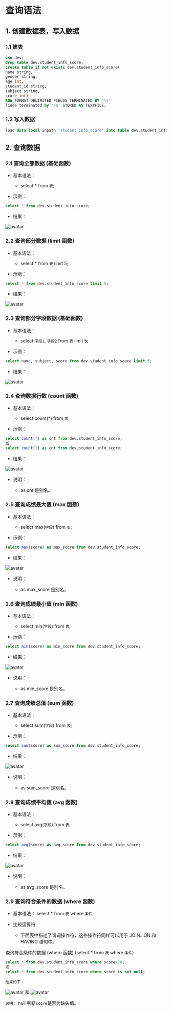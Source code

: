 # 查询语法

## 1. 创建数据表，写入数据
### 1.1 建表
```sql
use dev;
drop table dev.student_info_score;
create table if not exists dev.student_info_score(
name string,
gender string,
age int,
student_id string,
subject string,
score int)
ROW FORMAT DELIMITED FIELDS TERMINATED BY '\t' 
lines terminated by '\n' STORED AS TEXTFILE;
```



### 1.2 写入数据
```sql
load data local inpath 'student_info_score' into table dev.student_info_score;
```



## 2. 查询数据
### 2.1 查询全部数据 (基础函数) 

+ 基本语法：

	+ select * from `表`;

+ 示例：

```sql
select * from dev.student_info_score;
```
+ 结果：

![avatar](./figure/query_all_data.png)



### 2.2 查询部分数据 (limit 函数)

+ 基本语法：

	+ select * from `表` limit 5;

+ 示例：

```sql
select * from dev.student_info_score limit 5;
```
+ 结果：

![avatar](./figure/limit.png)



### 2.3 查询部分字段数据 (基础函数) 

+ 基本语法：

	+ select `字段1`, `字段2` from `表` limit 5;

+ 示例：

```sql
select name, subject, score from dev.student_info_score limit 5;
```
+ 结果：

![avatar](./figure/sub_field.png)



### 2.4 查询数据行数 (count 函数)

+ 基本语法：

	+ select count(\*) from `表`;

+ 示例：

```sql
select count(*) as cnt from dev.student_info_score;
或
select count(1) as cnt from dev.student_info_score;
```
+ 结果：

![avatar](./figure/count.png)

+ 说明：

	+ as cnt 是别名。



### 2.5 查询成绩最大值 (max 函数)

+ 基本语法：

	+ select max(`字段`) from `表`;

+ 示例：

```sql
select max(score) as max_score from dev.student_info_score;
```
+ 结果：

![avatar](./figure/max.png)

+ 说明：

	+ as max_score 是别名。



### 2.6 查询成绩最小值 (min 函数)

+ 基本语法：

	+ select min(`字段`) from `表`;

+ 示例：

```sql
select min(score) as min_score from dev.student_info_score;
```
+ 结果：

![avatar](./figure/min.png)

+ 说明：

	+ as min_score 是别名。



### 2.7 查询成绩总值 (sum 函数)

+ 基本语法：

	+ select sum(`字段`) from `表`;

+ 示例：

```sql
select sum(score) as sum_score from dev.student_info_score;
```
+ 结果：

![avatar](./figure/sum.png)

+ 说明：

	+ as sum_score 是别名。



### 2.8 查询成绩平均值 (avg 函数)

+ 基本语法：

	+ select avg(`字段`) from `表`;

+ 示例：

```sql
select avg(score) as avg_score from dev.student_info_score;
```
+ 结果：

![avatar](./figure/avg.png)

+ 说明：

	+ as avg_score 是别名。



### 2.9 查询符合条件的数据 (where 函数) 

+ 基本语法：
select * from `表` where `条件`;
+ 比较运算符

	+ 下面表中描述了谓词操作符，这些操作符同样可以用于 JOIN…ON 和 HAVING 语句中。 






查询符合条件的数据 (where 函数) (select * from `表` where `条件`)
```sql
select * from dev.student_info_score where score>70;
或
select * from dev.student_info_score where score is not null;
```
`结果如下：`

![avatar](./figure/where1.png)
和
![avatar](./figure/where2.png)

`说明：` null 判断`score`是否为缺失值。

